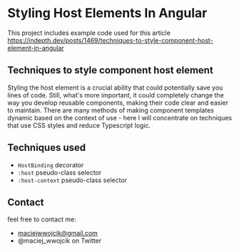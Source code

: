 # Styling Host Elements In Angular

This project includes example code used for this article https://indepth.dev/posts/1469/techniques-to-style-component-host-element-in-angular

## Techniques to style component host element

Styling the host element is a crucial ability that could potentially save you lines of code. Still, what's more
important, it could completely change the way you develop reusable components, making their code clear and easier to
maintain. There are many methods of making component templates dynamic based on the context of use - here I will
concentrate on techniques that use CSS styles and reduce Typescript logic.

## Techniques used

- `HostBinding` decorator
- `:host` pseudo-class selector
- `:host-context` pseudo-class selector

## Contact

feel free to contact me:

- maciejwwojcik@gmail.com
- @maciej_wwojcik on Twitter
